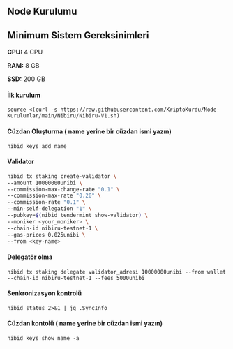 
## Node Kurulumu




## Minimum Sistem Gereksinimleri

**CPU:** 4 CPU

**RAM:** 8 GB

**SSD:** 200 GB




#### İlk kurulum

```
source <(curl -s https://raw.githubusercontent.com/KriptoKurdu/Node-Kurulumlar/main/Nibiru/Nibiru-V1.sh)
```

#### Cüzdan Oluşturma ( name yerine bir cüzdan ismi yazın)

```
nibid keys add name

```

#### Validator

```bash
nibid tx staking create-validator \
--amount 10000000unibi \
--commission-max-change-rate "0.1" \
--commission-max-rate "0.20" \
--commission-rate "0.1" \
--min-self-delegation "1" \
--pubkey=$(nibid tendermint show-validator) \
--moniker <your_moniker> \
--chain-id nibiru-testnet-1 \
--gas-prices 0.025unibi \
--from <key-name>

```

#### Delegatör olma
```
nibid tx staking delegate validator_adresi 10000000unibi --from wallet --chain-id nibiru-testnet-1 --fees 5000unibi
```

#### Senkronizasyon kontrolü
```
nibid status 2>&1 | jq .SyncInfo
```

#### Cüzdan kontolü ( name yerine bir cüzdan ismi yazın)
```
nibid keys show name -a 
```

